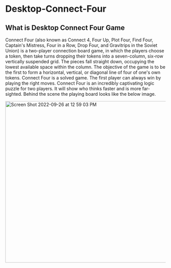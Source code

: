 # Desktop-Connect-Four

## What is Desktop Connect Four Game

Connect Four (also known as Connect 4, Four Up, Plot Four, Find Four, Captain's Mistress, Four in a Row, Drop Four, and Gravitrips in the Soviet Union) is a two-player connection board game, in which the players choose a token, then take turns dropping their tokens into a seven-column, six-row vertically suspended grid. The pieces fall straight down, occupying the lowest available space within the column. The objective of the game is to be the first to form a horizontal, vertical, or diagonal line of four of one's own tokens. Connect Four is a solved game. The first player can always win by playing the right moves.
Connect Four is an incredibly captivating logic puzzle for two players. It will show who thinks faster and is more far-sighted.
Behind the scene the playing board looks like the below image.

<img width="507" alt="Screen Shot 2022-09-26 at 12 59 03 PM" src="https://user-images.githubusercontent.com/94970266/192236147-2034e244-d73a-415e-8e38-77f2a5bacceb.png">
